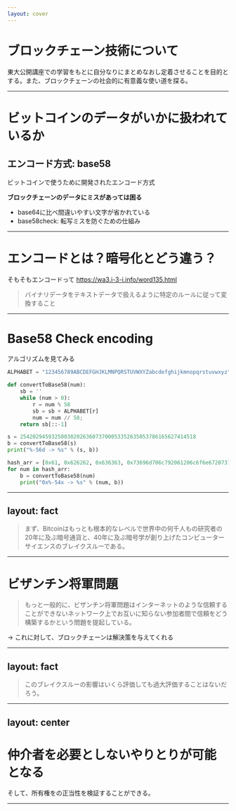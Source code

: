 ```yaml
---
layout: cover
---
```


# ブロックチェーン技術について
東大公開講座での学習をもとに自分なりにまとめなおし定着させることを目的とする。また、ブロックチェーンの社会的に有意義な使い道を探る。

---

# ビットコインのデータがいかに扱われているか

## エンコード方式: base58
ビットコインで使うために開発されたエンコード方式

**ブロックチェーンのデータにミスがあっては困る**
- base64に比べ間違いやすい文字が省かれている
- base58check: 転写ミスを防ぐための仕組み

---

# エンコードとは？暗号化とどう違う？
そもそもエンコードって
https://wa3.i-3-i.info/word135.html

>バイナリデータをテキストデータで扱えるように特定のルールに従って変換すること

---

# Base58 Check encoding
アルゴリズムを見てみる

```python
ALPHABET = "123456789ABCDEFGHJKLMNPQRSTUVWXYZabcdefghijkmnopqrstuvwxyz"

def convertToBase58(num):
    sb = ''
    while (num > 0):
        r = num % 58
        sb = sb + ALPHABET[r]
        num = num // 58;
    return sb[::-1]

s = 25420294593250030202636073700053352635053786165627414518
b = convertToBase58(s)
print("%-56d -> %s" % (s, b))

hash_arr = [0x61, 0x626262, 0x636363, 0x73696d706c792061206c6f6e6720737472696e67, 0x516b6fcd0f, 0xbf4f89001e670274dd, 0x572e4794, 0xecac89cad93923c02321, 0x10c8511e]
for num in hash_arr:
    b = convertToBase58(num)
    print("0x%-54x -> %s" % (num, b))
```

---
layout: fact
---

>まず、Bitcoinはもっとも根本的なレベルで世界中の何千人もの研究者の20年に及ぶ暗号通貨と、40年に及ぶ暗号学が創り上げたコンピューターサイエンスのブレイクスルーである。

---

# ビザンチン将軍問題
>もっと一般的に、ビザンチン将軍問題はインターネットのような信頼することができないネットワーク上でお互いに知らない参加者間で信頼をどう構築するかという問題を提起している。

-> これに対して、ブロックチェーンは解決策を与えてくれる

---
layout: fact
---

>このブレイクスルーの影響はいくら評価しても過大評価することはないだろう。

---
layout: center
---

# 仲介者を必要としないやりとりが可能となる
そして、所有権をの正当性を検証することができる。

---


